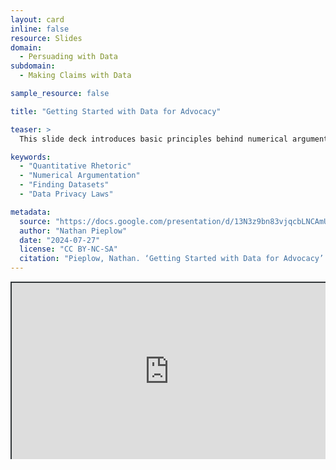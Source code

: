 ```yaml
---
layout: card
inline: false
resource: Slides
domain:
  - Persuading with Data
subdomain:
  - Making Claims with Data

sample_resource: false

title: "Getting Started with Data for Advocacy"

teaser: >
  This slide deck introduces basic principles behind numerical argumentation. It demonstrates that single numbers are good for showing sizes, and two or more numbers are good for comparisons, but entire datasets are necessary to show patterns. It prepares students to recognize what is and isn’t a dataset when they are searching for data online, briefly discusses ways to find data for advocacy, and briefly mentions U.S. privacy laws that govern data availability (HIPAA and FERPA). The slide deck with instructor notes could be used as a reading or an activity.

keywords:
  - "Quantitative Rhetoric"
  - "Numerical Argumentation"
  - "Finding Datasets"
  - "Data Privacy Laws"

metadata:
  source: "https://docs.google.com/presentation/d/13N3z9bn83vjqcbLNCAmU5N3IrLzEJm3Z/edit?usp=sharing&ouid=116941745404208628216&rtpof=true&sd=true"
  author: "Nathan Pieplow"
  date: "2024-07-27"
  license: "CC BY-NC-SA"
  citation: "Pieplow, Nathan. ‘Getting Started with Data for Advocacy’. Data Advocacy 4 All, University of Colorado. 17 July 2024."
---
```


<div style="position: relative; padding-bottom: 56.25%; height: 0; overflow: hidden;"><iframe src="https://docs.google.com/presentation/d/13N3z9bn83vjqcbLNCAmU5N3IrLzEJm3Z/edit?usp=sharing&ouid=116941745404208628216&rtpof=true&sd=true" width="100%" title="Getting Started with Data for Advocacy" style="border:2px #323639 solid; position: absolute; top: 0; left: 0; right: 0; bottom: 0; height: 100%; max-width: 100%;"></iframe></div>
